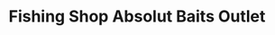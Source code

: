 ---
title: "Fishing Shop Absolut Baits Outlet"
url: /caspe/fishing-shop-absolut-baits-outlet/
shop: pesca
---